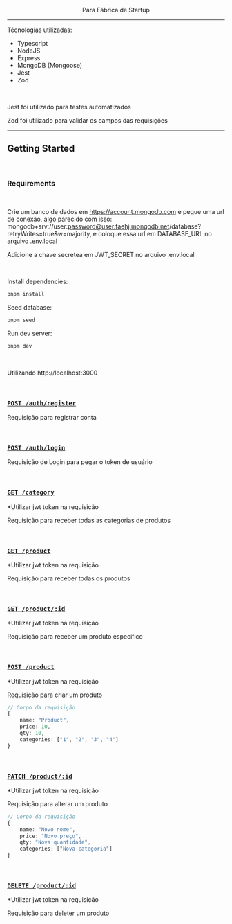 <div align="center">

Para Fábrica de Startup

</div>

<hr/>

Técnologias utilizadas:
- Typescript
- NodeJS
- Express
- MongoDB (Mongoose)
- Jest
- Zod

<br/>

Jest foi utilizado para testes automatizados

Zod foi utilizado para validar os campos das requisições

<hr/>

## Getting Started

<br/>

### Requirements

<br/>

Crie um banco de dados em https://account.mongodb.com e pegue uma url de conexão,
algo parecido com isso: mongodb+srv://user:password@user.faehj.mongodb.net/database?retryWrites=true&w=majority, e coloque essa url em DATABASE_URL no arquivo .env.local

Adicione a chave secretea em JWT_SECRET no arquivo .env.local

<br/>

Install dependencies:

```bash
pnpm install
```

Seed database:

```bash
pnpm seed
```

Run dev server:

```bash
pnpm dev
```

</br>

Utilizando http://localhost:3000

</br>

### [`POST /auth/register`](./src/routes/authenticate.routes.ts)

Requisição para registrar conta

<br/>

### [`POST /auth/login`](./src/routes/authenticate.routes.ts)

Requisição de Login para pegar o token de usuário

<br/>

### [`GET /category`](./src/routes/category.routes.ts)
*Utilizar jwt token na requisição

Requisição para receber todas as categorias de produtos

<br/>

### [`GET /product`](./src/routes/products.routes.ts)
*Utilizar jwt token na requisição

Requisição para receber todas os produtos

<br/>

### [`GET /product/:id`](./src/routes/products.routes.ts)
*Utilizar jwt token na requisição

Requisição para receber um produto específico

<br/>

### [`POST /product`](./src/routes/products.routes.ts)
*Utilizar jwt token na requisição

Requisição para criar um produto

```typescript
// Corpo da requisição
{
    name: "Product",
    price: 10,
    qty: 10,
    categories: ["1", "2", "3", "4"]
}
```

<br/>

### [`PATCH /product/:id`](./src/routes/category.routes.ts)
*Utilizar jwt token na requisição

Requisição para alterar um produto

```typescript
// Corpo da requisição
{
    name: "Novo nome",
    price: "Novo preço",
    qty: "Nova quantidade",
    categories: ["Nova categoria"]
}
```

<br/>

### [`DELETE /product/:id`](./src/routes/category.routes.ts)
*Utilizar jwt token na requisição

Requisição para deleter um produto

<br/>